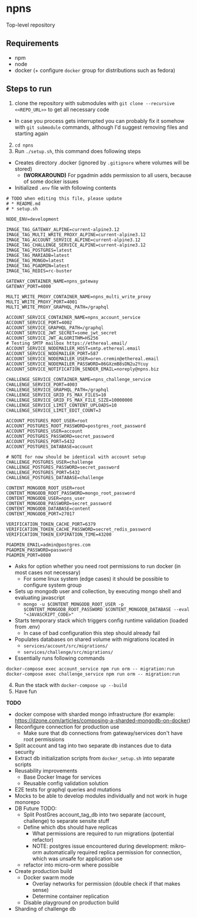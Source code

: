 # npns
Top-level repository

## Requirements
* npm
* node
* docker (+ configure `docker` group for distributions such as fedora)

## Steps to run

1. clone the repository with submodules with `git clone --recursive <<REPO_URL>>` to get all necessary code
  * In case you process gets interrupted you can probably fix it somehow with `git submodule` commands, although I'd suggest removing files and starting again
2. `cd npns`
3. Run `./setup.sh`, this command does following steps
  * Creates directory .docker (ignored by `.gitignore` where volumes will be stored)
    * **(WORKAROUND)** For pgadmin adds permission to all users, because of some docker issues
  * Initialized `.env` file with following contents
  ```
  # TODO when editing this file, please update
  # * README.md
  # * setup.sh

  NODE_ENV=development

  IMAGE_TAG_GATEWAY_ALPINE=current-alpine3.12
  IMAGE_TAG_MULTI_WRITE_PROXY_ALPINE=current-alpine3.12
  IMAGE_TAG_ACCOUNT_SERVICE_ALPINE=current-alpine3.12
  IMAGE_TAG_CHALLENGE_SERVICE_ALPINE=current-alpine3.12
  IMAGE_TAG_POSTGRES=latest
  IMAGE_TAG_MARIADB=latest
  IMAGE_TAG_MONGO=latest
  IMAGE_TAG_PGADMIN=latest
  IMAGE_TAG_REDIS=rc-buster

  GATEWAY_CONTAINER_NAME=npns_gateway
  GATEWAY_PORT=4000

  MULTI_WRITE_PROXY_CONTAINER_NAME=npns_multi_write_proxy
  MULTI_WRITE_PROXY_PORT=4001
  MULTI_WRITE_PROXY_GRAPHQL_PATH=/graphql

  ACCOUNT_SERVICE_CONTAINER_NAME=npns_account_service
  ACCOUNT_SERVICE_PORT=4002
  ACCOUNT_SERVICE_GRAPHQL_PATH=/graphql
  ACCOUNT_SERVICE_JWT_SECRET=some_jwt_secret
  ACCOUNT_SERVICE_JWT_ALGORITHM=HS256
  # Testing SMTP mailbox https://ethereal.email/
  ACCOUNT_SERVICE_NODEMAILER_HOST=smtp.ethereal.email
  ACCOUNT_SERVICE_NODEMAILER_PORT=587
  ACCOUNT_SERVICE_NODEMAILER_USER=oren.cremin@ethereal.email
  ACCOUNT_SERVICE_NODEMAILER_PASSWORD=86GXzmB8sDN2u2Ycuy
  ACCOUNT_SERVICE_NOTIFICATION_SENDER_EMAIL=noreply@npns.biz

  CHALLENGE_SERVICE_CONTAINER_NAME=npns_challenge_service
  CHALLENGE_SERVICE_PORT=4003
  CHALLENGE_SERVICE_GRAPHQL_PATH=/graphql
  CHALLENGE_SERVICE_GRID_FS_MAX_FILES=10
  CHALLENGE_SERVICE_GRID_FS_MAX_FILE_SIZE=10000000
  CHALLENGE_SERVICE_LIMIT_CONTENT_UPLOADS=10
  CHALLENGE_SERVICE_LIMIT_EDIT_COUNT=3

  ACCOUNT_POSTGRES_ROOT_USER=root
  ACCOUNT_POSTGRES_ROOT_PASSWORD=postgres_root_password
  ACCOUNT_POSTGRES_USER=account
  ACCOUNT_POSTGRES_PASSWORD=secret_password
  ACCOUNT_POSTGRES_PORT=5432
  ACCOUNT_POSTGRES_DATABASE=account

  # NOTE for now should be identical with account setup
  CHALLENGE_POSTGRES_USER=challenge
  CHALLENGE_POSTGRES_PASSWORD=secret_password
  CHALLENGE_POSTGRES_PORT=5432
  CHALLENGE_POSTGRES_DATABASE=challenge

  CONTENT_MONGODB_ROOT_USER=root
  CONTENT_MONGODB_ROOT_PASSWORD=mongo_root_password
  CONTENT_MONGODB_USER=npns_user
  CONTENT_MONGODB_PASSWORD=secret_password
  CONTENT_MONGODB_DATABASE=content
  CONTENT_MONGODB_PORT=27017

  VERIFICATION_TOKEN_CACHE_PORT=6379
  VERIFICATION_TOKEN_CACHE_PASSWORD=secret_redis_password
  VERIFICATION_TOKEN_EXPIRATION_TIME=43200

  PGADMIN_EMAIL=admin@postgres.com
  PGADMIN_PASSWORD=password
  PGADMIN_PORT=8080
  ```
  * Asks for option whether you need root permissions to run docker (in most cases not necessary)
    * For some linux system (edge cases) it should be possible to configure system group
  * Sets up mongodb user and collection, by executing mongo shell and evaluating javascript
    * `mongo -u $CONTENT_MONGODB_ROOT_USER -p $CONTENT_MONGODB_ROOT_PASSWORD $CONTENT_MONGODB_DATABASE --eval "<JAVASCRIPT_CODE>"`
  * Starts temporary stack which triggers config runtime validation (loaded from .env)
    * In case of bad configuration this step should already fail
  * Populates databases on shared volume with migrations located in
    * `services/account/src/migrations/`
    * `services/challenge/src/migrations/`
  * Essentially runs following commands
  ```
  docker-compose exec account_service npm run orm -- migration:run
  docker-compose exec challenge_service npm run orm -- migration:run
  ```
4. Run the stack with `docker-compose up --build`
5. Have fun

**TODO**
* docker compose with sharded mongo infrastructure (for example: https://dzone.com/articles/composing-a-sharded-mongodb-on-docker)
* Reconfigure connection for production use
  * Make sure that db connections from gateway/services don't have root permissions
* Split account and tag into two separate db instances due to data security
* Extract db initialization scripts from `docker_setup.sh` into separate scripts
* Reusability improvements
  * Base Docker Image for services
  * Reusable config validation solution
* E2E tests for graphql queries and mutations
* Mocks to be able to develop modules individually and not work in huge monorepo
* DB Future TODO:
  * Split PostGres account_tag_db into two separate (account, challenge) to separate sensite stuff 
  * Define which dbs should have replicas
    * What permissions are required to run migrations (potential refactor)
    * NOTE: postgres issue encountered during development: mikro-orm automatically required replica permission for connection, which was unsafe for application use
  * refactor into micro-orm where possible
* Create production build
  * Docker swarm mode
    * Overlay networks for permission (double check if that makes sense)
    * Determine container replication
  * Disable playground on production build
* Sharding of challenge db
